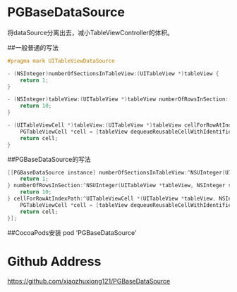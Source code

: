 # PGBaseDataSource
将dataSource分离出去，减小TableViewController的体积。

##一般普通的写法

```Objective-C
#pragma mark UITableViewDataSource

- (NSInteger)numberOfSectionsInTableView:(UITableView *)tableView {
    return 1;
}

- (NSInteger)tableView:(UITableView *)tableView numberOfRowsInSection:(NSInteger)section {
    return 10;
}

- (UITableViewCell *)tableView:(UITableView *)tableView cellForRowAtIndexPath:(NSIndexPath *)indexPath {
    PGTableViewCell *cell = [tableView dequeueReusableCellWithIdentifier:CellReuseIdentifier];
    return cell;
}
```
##PGBaseDataSource的写法
```Objective-C
[[PGBaseDataSource instance] numberOfSectionsInTableView:^NSUInteger(UITableView *tableView) {
    return 1;
} numberOfRowsInSection:^NSUInteger(UITableView *tableView, NSInteger section) {
    return 10;
} cellForRowAtIndexPath:^UITableViewCell *(UITableView *tableView, NSIndexPath *indexPath) {
    PGTableViewCell *cell = [tableView dequeueReusableCellWithIdentifier:CellReuseIdentifier];
    return cell;
}];
```
##CocoaPods安装
pod 'PGBaseDataSource'

# Github Address    
https://github.com/xiaozhuxiong121/PGBaseDataSource
